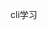 <!--
 * @Date: 2024-07-18 11:58:08
 * @LastEditors: 徐一鸣
 * @LastEditTime: 2024-07-18 11:58:13
 * @Description:
-->
cli学习